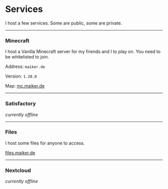 # **Services**

I host a few services. Some are public, some are private.

***

### **Minecraft**

I host a Vanilla Minecraft server for my friends and I to play on. You need to be whitelisted to join.

Address: `maiker.de`

Version: `1.20.0`

Map: [mc.maiker.de](https://mc.maiker.de)

***

### **Satisfactory**

*currently offline*

***

### **Files**

I host some files for anyone to access.

[files.maiker.de](https://files.maiker.de)

***

### **Nextcloud**

*currently offline*
